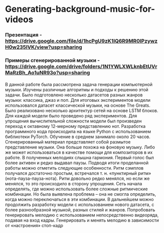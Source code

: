 # Generating-background-music-for-videos
### Презентация - https://drive.google.com/file/d/1hcPgU9zK1IQ6R9MR0IPzywzH0w235IVK/view?usp=sharing
### Примеры сгенерированной музыки - https://drive.google.com/drive/folders/1N1YWLXWLknbEtUVrMaRzBh_Ao1uNR93o?usp=sharing
#### 
В данной работе была рассмотрена задача генерации компьютерной музыки. Изучены различные алгоритмы и подходы к решению этой задачи. Было подготовлено несколько датасетов разных жанров музыки: классика, джаз и поп. Для итоговых экспериментов модели использовался датасет классической музыки, на основе The Greats. Было реализовано несколько архитектур сетей на основе LSTM блоков. Для каждой модели было проведено ряд экспериментов. Для упрощения вычислительной
сложности модели был произведен переход к октавному 12-мерному
представлению нот. Разработка программного кода происходила на языке
Python с использованием библиотеки PyTorch.
Обучение в среднем занимало около 20 часов. Сгенерированный
материал представляет собой размытое представление музыки. Она
больше похожа на фоновую музыку. Либо же может использоваться в
качестве помощи для композиторов в их работе. В полученных мелодиях
слышна гармония. Первый голос был более активен и редко выдавал
паузы.
Подводя итоги проделанной работы можно отметить следующие
особенности. Ритм сэмплов получался достаточно простым, встречался
т. н. «пунктирный ритм» (нота-пауза-пауза-нота). Ритм довольно редко
менялся, но если же менялся, то это происходило в сторону упрощения.
Сеть начала определять, где можно использовать более сложные
ритмические комбинации. Но была выявлена проблема – она не смогла
определить, когда можно переключаться в эти комбинации.
В дальнейшем можно продолжить разработку модели с
использованием нового датасета, с более разнообразной музыкой, разных
стилей и жанров. Попробовать генерировать мелодию с использованием
непосредственно видеоряда, подавая на вход кадры. Генерировать и
менять мелодию в зависимости от «настроения» стоп-кадр
